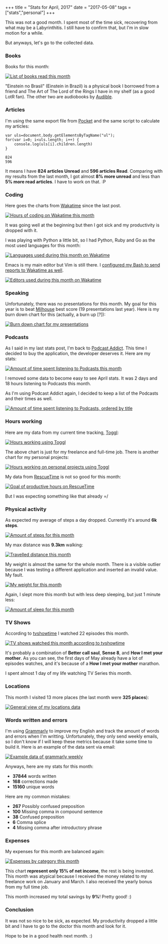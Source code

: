 +++
title = "Stats for April, 2017"
date = "2017-05-08"
tags = ["stats","personal"]
+++

This was not a good month. I spent most of the time sick, recovering
from what may be a Labyrinthitis. I still have to confirm that, but
I'm in slow motion for a while.

But anyways, let's go to the collected data.

### Books

Books for this month:

[![List of books read this month](/images/stats/2017/apr/goodreads.png "List of books read this month")](https://www.goodreads.com/pothix "")

"Einstein no Brasil" (Einstein in Brazil) is a physical book I
borrowed from a friend and The Art of The Lord of the Rings I have in
my shelf (as a good LotR fan). The other two are audiobooks
by [Audible](https://audible.com).

### Articles

I'm using the same export file from [Pocket](https://getpocket.com) and the same script to calculate my articles:

```
var uls=document.body.getElementsByTagName("ul");
for(var i=0; i<uls.length; i++) {
    console.log(uls[i].children.length)
}

824
596
```

It means I have **824 articles Unread** and **596 articles
Read**. Comparing with my results from the last month, I got almost **8%
more unread** and less than **5% more read articles**. I have to work on
that. :P

### Coding

Here goes the charts from [Wakatime](https://wakatime.com/i/PotHix)
since the last post.

[![Hours of coding on Wakatime this month](/images/stats/2017/apr/wakatime-coding.png "Hours of coding on Wakatime this month")](https://wakatime.com/@PotHix "")

It was going well at the beginning but then I got sick and my
productivity is dropped with it.

I was playing with Python a little bit, so I had Python, Ruby and Go
as the most used languages for this month:

[![Languages used during this month on Wakatime](/images/stats/2017/apr/wakatime-languages.png "Languages used during this month on Wakatime")](https://wakatime.com/@PotHix "")

Emacs is my main editor but Vim is still there. I [configured my Bash to send reports to Wakatime as well](https://github.com/irondoge/bash-wakatime).

[![Editors used during this month on Wakatime](/images/stats/2017/apr/wakatime-editors.png "Editors used during this month on Wakatime")](https://wakatime.com/@PotHix "")

### Speaking

Unfortunately, there was no presentations for this month. My goal for
this year is to beat [Milhouse](http://milhouseonsoftware.com.br) best
score (19 presentations last year). Here is my burn down chart for
this (actually, a burn up [?]):

[![Burn down chart for my presentations](/images/stats/2017/apr/presentations.png "Burn down chart for my presentations")](/images/stats/2017/apr/presentations.png "")


### Podcasts

As I said in my last stats post, I'm back
to
[Podcast Addict](https://play.google.com/store/apps/details?id=com.bambuna.podcastaddict&hl=en). This
time I decided to buy the application, the developer deserves it. Here
are my stats:

[![Amount of time spent listening to Podcasts this month](/images/stats/2017/apr/podcasts.jpg "Amount of time spent listening to Podcasts this month")](/images/stats/2017/apr/podcasts.jpg)

I removed some data to become easy to see April stats. It was 2 days
and 18 hours listening to Podcasts this month.

As I'm using Podcast Addict again, I decided to keep a list of the
Podcasts and their times as well.

[![Amount of time spent listening to Podcasts, ordered by title](/images/stats/2017/apr/podcast_titles.jpg "Amount of time spent listening to Podcasts, ordered by title")](/images/stats/2017/apr/podcast_titles.jpg)

### Hours working

Here are my data from my current time
tracking, [Toggl](https://toggl.com):

[![Hours working using Toggl](/images/stats/2017/apr/toggl-time-working.png "Hours working using Toggl")](/images/stats/2017/apr/toggl-time-working.png "")

The above chart is just for my freelance and full-time job. There is
another chart for my personal projects:

[![Hours working on personal projects using Toggl](/images/stats/2017/apr/toggl-time-personal-projects.png "Hours working on personal projects using Toggl")](/images/stats/2017/apr/toggl-time-working.png "")

My data from [RescueTime](https://www.rescuetime.com/ref/1403570) is not so good for this month:

[![Goal of productive hours on RescueTime](/images/stats/2017/apr/rescuetime-productivetime.png "Goal of productive hours on RescueTime")](/images/stats/2017/apr/rescuetime-productivetime.png "")

But I was expecting something like that already =/

### Physical activity

As expected my average of steps a day dropped. Currently it's around **6k steps**.

[![Amount of steps for this month](/images/stats/2017/apr/physical-activity-steps.png "Amount of steps for this month")](/images/stats/2017/apr/physical-activity-steps.png "")

My max distance was **9.3km** walking:

[![Travelled distance this month](/images/stats/2017/apr/physical-activity-distance.png "Travelled distance this month")](/images/stats/2017/apr/physical-activity-distance.png "")

My weight is almost the same for the whole month. There is a visible
outlier because I was testing a different application and inserted an
invalid value. My fault.

[![My weight for this month](/images/stats/2017/apr/physical-activity-weight.png "My weight for this month")](/images/stats/2017/apr/physical-activity-weight.png "")

Again, I slept more this month but with less deep sleeping, but just 1
minute less:

[![Amount of sleep for this month](/images/stats/2017/apr/sleep.jpg "Amount of sleep for this month")](/images/stats/2017/apr/sleep.jpg "")

### TV Shows

According to [tvshowtime](https://www.tvshowtime.com) I watched 22 episodes this month.

[![TV shows watched this month according to tvshowtime](/images/stats/2017/apr/tvshows.jpg "TV shows watched this month according to tvshowtime")](/images/stats/2017/apr/tvshows.jpg "")

It's probably a combination of **Better call saul**, **Sense 8**, and
**How I met your mother**. As you can see, the first days of May
already have a lot of episodes watches, and it's because of a **How I
met your mother** marathon.

I spent almost 1 day of my life watching TV Series this month.

### Locations

This month I visited 13 more places (the last month were **325 places**):

[![General view of my locations data](/images/stats/2017/apr/location-general.png "General view of my locations data")](/images/stats/2017/apr/location-general.png "")

### Words written and errors

I'm using [Grammarly](https://grammarly.com) to improve my English and
track the amount of words and errors when I'm writting. Unfortunately,
they only send weekly emails, so I don't know if I will keep these
metrics because it take some time to build it. Here is an example of
the data sent via email:

[![Example data of grammarly weekly](/images/stats/2017/apr/grammarly.png "Example data of grammarly weekly")](/images/stats/2017/apr/grammarly.png "")

Anyways, here are my stats for this month:

+ **37844** words written
+ **168** corrections made
+ **15160** unique words

Here are my common mistakes:

+ **267** Possibly confused preposition
+ **100** Missing comma in compound sentence
+ **38** Confused preposition
+ **6** Comma splice
+ **4** Missing comma after introductory phrase

### Expenses

My expenses for this month are balanced again:

[![Expenses by category this month](/images/stats/2017/apr/expenses.jpg "Expenses by category this month")](/images/stats/2017/apr/expenses.jpg "")

This chart **represent only 15% of net income**, the rest is being
invested. This month was atypical because I received the money related
to my freelance work on January and March. I also received the yearly
bonus from my full time job.

This month increased my total savings by **9%**! Pretty good! :)

### Conclusion

It was not so nice to be sick, as expected. My productivity dropped a
little bit and I have to go to the doctor this month and look for it.

Hope to be in a good health next month. :)
